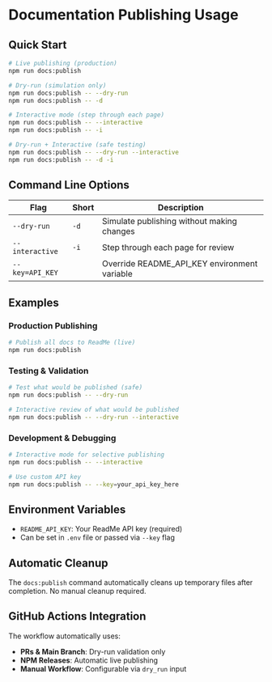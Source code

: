 # Documentation Publishing Usage

## Quick Start

```bash
# Live publishing (production)
npm run docs:publish

# Dry-run (simulation only)
npm run docs:publish -- --dry-run
npm run docs:publish -- -d

# Interactive mode (step through each page)
npm run docs:publish -- --interactive
npm run docs:publish -- -i

# Dry-run + Interactive (safe testing)
npm run docs:publish -- --dry-run --interactive
npm run docs:publish -- -d -i
```

## Command Line Options

| Flag            | Short | Description                                  |
| --------------- | ----- | -------------------------------------------- |
| `--dry-run`     | `-d`  | Simulate publishing without making changes   |
| `--interactive` | `-i`  | Step through each page for review            |
| `--key=API_KEY` |       | Override README_API_KEY environment variable |

## Examples

### Production Publishing

```bash
# Publish all docs to ReadMe (live)
npm run docs:publish
```

### Testing & Validation

```bash
# Test what would be published (safe)
npm run docs:publish -- --dry-run

# Interactive review of what would be published
npm run docs:publish -- --dry-run --interactive
```

### Development & Debugging

```bash
# Interactive mode for selective publishing
npm run docs:publish -- --interactive

# Use custom API key
npm run docs:publish -- --key=your_api_key_here
```

## Environment Variables

- `README_API_KEY`: Your ReadMe API key (required)
- Can be set in `.env` file or passed via `--key` flag

## Automatic Cleanup

The `docs:publish` command automatically cleans up temporary files after completion. No manual cleanup required.

## GitHub Actions Integration

The workflow automatically uses:

- **PRs & Main Branch**: Dry-run validation only
- **NPM Releases**: Automatic live publishing
- **Manual Workflow**: Configurable via `dry_run` input
